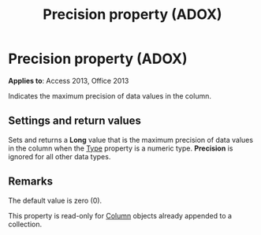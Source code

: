 ﻿---
title: Precision property (ADOX)
TOCTitle: Precision property (ADOX)
ms:assetid: 5d8ca497-572a-52e0-18aa-f82deaea0813
ms:mtpsurl: https://msdn.microsoft.com/library/JJ249330(v=office.15)
ms:contentKeyID: 48545117
ms.date: 09/18/2015
mtps_version: v=office.15
---

# Precision property (ADOX)


**Applies to**: Access 2013, Office 2013

Indicates the maximum precision of data values in the column.

## Settings and return values

Sets and returns a **Long** value that is the maximum precision of data values in the column when the [Type](https://docs.microsoft.com/office/vba/access/concepts/miscellaneous/type-property-columnadox) property is a numeric type. **Precision** is ignored for all other data types.

## Remarks

The default value is zero (0).

This property is read-only for [Column](column-object-adox.md) objects already appended to a collection.

